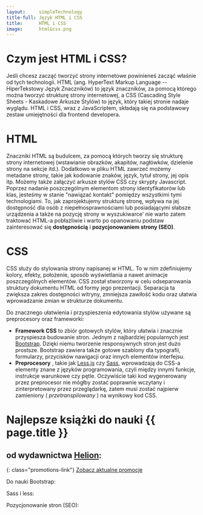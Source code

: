 ```yaml
---
layout:     simpleTechnology
title-full: Język HTML i CSS
title:      HTML i CSS
image:		html&css.png
---
```



# Czym jest HTML i CSS?

Jeśli chcesz zacząć tworzyć strony internetowe powinieneś zacząć właśnie od tych technologii.
HTML (ang. HyperText Markup Language -- HiperTekstowy Język Znaczników) to język znaczników, za pomocą którego można tworzyć strukturę strony internetowej, a CSS (Cascading Style Sheets - Kaskadowe Arkusze Stylów) to język, który takiej stronie nadaje wyglądu. HTML i CSS, wraz z JavaScriptem, składają się na podstawowy zestaw umiejętności dla frontend developera.

# HTML

Znaczniki HTML są budulcem, za pomocą których tworzy się strukturę strony internetowej (wstawianie obrazków, akapitów, nagłówków, dzielenie strony na sekcje itd.). Dodatkowo w pliku HTML zawrzeć możemy metadane strony, takie jak kodowanie znaków, język, tytuł strony, jej opis itp. Możemy także załączyć arkusze stylów CSS czy skrypty Javascript. Poprzez nadanie poszczególnym elementom strony identyfikatorów lub klas, jesteśmy w stanie "nawiązać kontakt" pomiędzy wszystkimi tymi technologiami. To, jak zaprojektujemy strukturę stronę, wpływa na jej dostępność dla osób z niepełnosprawnościami lub posiadającymi słabsze urządzenia a także na pozycję strony w wyszukiwarce' nie warto zatem traktować HTML-a pobłażliwie i warto po opanowaniu podstaw zainteresować się **dostępnością** i **pozycjonowaniem strony (SEO)**.

# CSS

CSS służy do stylowania strony napisanej w HTML. To w nim zdefiniujemy kolory, efekty, położenie, sposób wyświetlania a nawet animacje poszczególnych elementów. CSS został stworzony w celu odseparowania struktury dokumentu HTML od formy jego prezentacji. Separacja ta zwiększa zakres dostępności witryny, zmniejsza zawiłość kodu oraz ułatwia wprowadzanie zmian w strukturze dokumentu.

Do znacznego ułatwienia i przyspieszenia edytowania stylów używane są preprocesory oraz frameworki:
* **Framework CSS** to zbiór gotowych stylów, który ułatwia i znacznie przyspiesza budowanie stron. Jednym z najbardziej popularnych jest [Bootstrap](http://getbootstrap.com/). Dzięki niemu tworzenie responsywnych stron jest dużo prostsze. Bootstrap zawiera także gotowe szablony dla typografii, formularzy, przycisków nawigacji oraz innych elementów interfejsu.
* **Preprocesory** , takie jak [Less.js](http://lesscss.org/) czy [Sass](http://sass-lang.com/), wprowadzają do CSS-a elementy znane z języków programowania, czyli między innymi funkcje, instrukcje warunkowe czy pętle. Oczywiście taki kod wygenerowany przez preprocesor nie mógłby zostać poprawnie wczytany i zinterpretowany przez przeglądarkę, zatem musi zostać najpierw zamieniony ( *przetranspilowany* ) na wynikowy kod CSS.

# Najlepsze książki do nauki {{ page.title }}
## od wydawnictwa [Helion](http://helion.pl/view/9102Q):

{: class="promotions-link"}
[Zobacz aktualne promocje](http://helion.pl/page/9102Q/promocje)


<div class="book">
    <script src="http://helion.pl/plugins/new/ksiazkasm.phi?id=htcsww&nr=9102Q&size=181&utf8=1"></script>
</div>

<div class="book">
    <script src="http://helion.pl/plugins/new/ksiazkasm.phi?id=cssnp4&nr=9102Q&size=181&utf8=1"></script>
</div>

<div class="book">
    <script src="http://helion.pl/plugins/new/ksiazkasm.phi?id=htm5n2&nr=9102Q&size=181&utf8=1"></script>
</div>

Do nauki Bootstrap:

<div class="book">
    <script src="http://helion.pl/plugins/new/ksiazkasm.phi?id=boot24&nr=9102Q&size=181&utf8=1"></script>
</div>

<div class="book">
    <script src="http://helion.pl/plugins/new/ksiazkasm.phi?id=bootst&nr=9102Q&size=181&utf8=1"></script>
</div>

<div class="book">
    <script src="http://helion.pl/plugins/new/ksiazkasm.phi?id=bootgr&nr=9102Q&size=181&utf8=1"></script>
</div>

<div class="book">
    <script src="http://helion.pl/plugins/new/ksiazkasm.phi?id=bootpp&nr=9102Q&size=181&utf8=1"></script>
</div>

Sass i less:

<div class="book">
    <script src="http://helion.pl/plugins/new/ksiazkasm.phi?id=sasspp&nr=9102Q&size=181&utf8=1"></script>
</div>

<div class="book">
    <script src="http://helion.pl/plugins/new/ksiazkasm.phi?id=lesspp&nr=9102Q&size=181&utf8=1"></script>
</div>

Pozycjonowanie stron (SEO):

<div class="book">
    <script src="http://helion.pl/plugins/new/ksiazkasm.phi?id=nagoog&nr=9102Q&size=181&utf8=1"></script>
</div>

<div class="book">
    <script src="http://helion.pl/plugins/new/ksiazkasm.phi?id=seowit&nr=9102Q&size=181&utf8=1"></script>
</div>

<div class="book">
    <script src="http://helion.pl/plugins/new/ksiazkasm.phi?id=seodka&nr=9102Q&size=181&utf8=1"></script>
</div>



